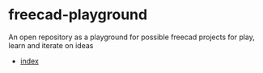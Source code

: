 # freecad-playground
An open repository as a playground for possible freecad projects for play, learn and iterate on ideas

* [index](index.md)